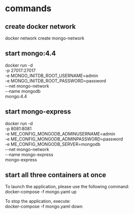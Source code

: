 # commands

## create docker network
docker network create mongo-network

## start mongo:4.4
docker run -d \
-p 27017:27017 \
-e MONGO_INITDB_ROOT_USERNAME=admin \
-e MONGO_INITDB_ROOT_PASSWORD=password \
--net mongo-network \
--name mongodb \
mongo:4.4

## start mongo-express
docker run -d \
-p 8081:8081 \
-e ME_CONFIG_MONGODB_ADMINUSERNAME=admin \
-e ME_CONFIG_MONGODB_ADMINPASSWORD=password \
-e ME_CONFIG_MONGODB_SERVER=mongodb \
--net mongo-network \
--name mongo-express \
mongo-express

## start all three containers at once
To launch the application, please use the following command:     
docker-compose -f mongo.yaml up   

To stop the application, execute:    
docker-compose -f mongo.yaml down   
  
